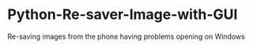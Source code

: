 # Python-Re-saver-Image-with-GUI
Re-saving images from the phone having problems opening on Windows
